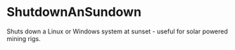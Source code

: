 # ShutdownAnSundown
Shuts down a Linux or Windows system at sunset - useful for solar powered mining rigs.
